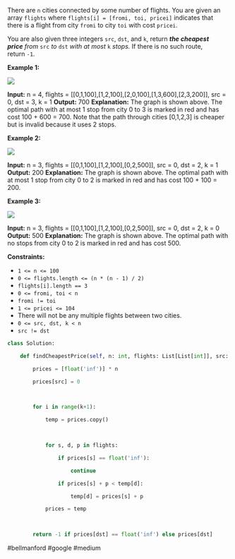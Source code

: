 There are `n` cities connected by some number of flights. You are given an array `flights` where `flights[i] = [fromi, toi, pricei]` indicates that there is a flight from city `fromi` to city `toi` with cost `pricei`.

You are also given three integers `src`, `dst`, and `k`, return _**the cheapest price** from_ `src` _to_ `dst` _with at most_ `k` _stops._ If there is no such route, return `-1`.

**Example 1:**

![](https://assets.leetcode.com/uploads/2022/03/18/cheapest-flights-within-k-stops-3drawio.png)

**Input:** n = 4, flights = [[0,1,100],[1,2,100],[2,0,100],[1,3,600],[2,3,200]], src = 0, dst = 3, k = 1
**Output:** 700
**Explanation:**
The graph is shown above.
The optimal path with at most 1 stop from city 0 to 3 is marked in red and has cost 100 + 600 = 700.
Note that the path through cities [0,1,2,3] is cheaper but is invalid because it uses 2 stops.

**Example 2:**

![](https://assets.leetcode.com/uploads/2022/03/18/cheapest-flights-within-k-stops-1drawio.png)

**Input:** n = 3, flights = [[0,1,100],[1,2,100],[0,2,500]], src = 0, dst = 2, k = 1
**Output:** 200
**Explanation:**
The graph is shown above.
The optimal path with at most 1 stop from city 0 to 2 is marked in red and has cost 100 + 100 = 200.

**Example 3:**

![](https://assets.leetcode.com/uploads/2022/03/18/cheapest-flights-within-k-stops-2drawio.png)

**Input:** n = 3, flights = [[0,1,100],[1,2,100],[0,2,500]], src = 0, dst = 2, k = 0
**Output:** 500
**Explanation:**
The graph is shown above.
The optimal path with no stops from city 0 to 2 is marked in red and has cost 500.

**Constraints:**

-   `1 <= n <= 100`
-   `0 <= flights.length <= (n * (n - 1) / 2)`
-   `flights[i].length == 3`
-   `0 <= fromi, toi < n`
-   `fromi != toi`
-   `1 <= pricei <= 104`
-   There will not be any multiple flights between two cities.
-   `0 <= src, dst, k < n`
-   `src != dst`


```python
class Solution:

    def findCheapestPrice(self, n: int, flights: List[List[int]], src: int, dst: int, k: int) -> int:

        prices = [float('inf')] * n

        prices[src] = 0

  

        for i in range(k+1):

            temp = prices.copy()

  

            for s, d, p in flights:

                if prices[s] == float('inf'):

                    continue

                if prices[s] + p < temp[d]:

                    temp[d] = prices[s] + p

            prices = temp

  

        return -1 if prices[dst] == float('inf') else prices[dst]
```

#bellmanford
#google
#medium 